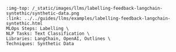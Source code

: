 ```{grid-item-card} 🎡 Create synthetic data and annotations with LLMs
:img-top: /_static/images/llms/labelling-feedback-langchain-syntethic/synthetic-data.png
:link: ../../guides/llms/examples/labelling-feedback-langchain-syntethic.html
MLOps Steps: Labelling \
NLP Tasks: Text Classification \
Libraries: LangChain, OpenAI, Outlines \
Techniques: Synthetic Data
```